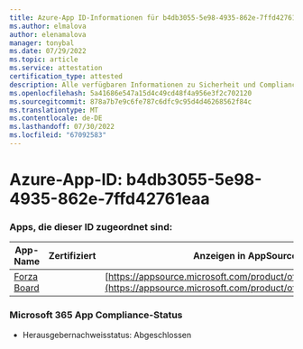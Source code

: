 ```yaml
---
title: Azure-App ID-Informationen für b4db3055-5e98-4935-862e-7ffd42761eaa
ms.author: elmalova
author: elenamalova
manager: tonybal
ms.date: 07/29/2022
ms.topic: article
ms.service: attestation
certification_type: attested
description: Alle verfügbaren Informationen zu Sicherheit und Compliance für b4db3055-5e98-4935-862e-7ffd42761eaa.
ms.openlocfilehash: 5a41686e547a15d4c49cd48f4a956e3f2c702120
ms.sourcegitcommit: 878a7b7e9c6fe787c6dfc9c95d4d46268562f84c
ms.translationtype: MT
ms.contentlocale: de-DE
ms.lasthandoff: 07/30/2022
ms.locfileid: "67092583"
---
```

# <a name="azure-app-id-b4db3055-5e98-4935-862e-7ffd42761eaa"></a>Azure-App-ID: b4db3055-5e98-4935-862e-7ffd42761eaa


### <a name="apps-associated-with-this-id"></a>Apps, die dieser ID zugeordnet sind:
| **App-Name** | **Zertifiziert** | **Anzeigen in AppSource** |
|--------------|---------------|-----------------------|
| [Forza Board](../forward/WA200004274.md) |  | [https://appsource.microsoft.com/product/office/WA200004274](https://appsource.microsoft.com/product/office/WA200004274) |

### <a name="microsoft-365-app-compliance-status"></a>Microsoft 365 App Compliance-Status
- Herausgebernachweisstatus: Abgeschlossen
